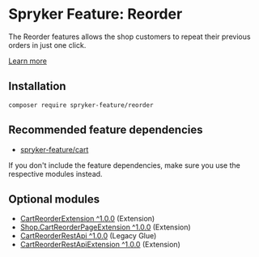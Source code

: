 # Spryker Feature: Reorder

The Reorder features allows the shop customers to repeat their previous orders in just one click.

[Learn more](https://docs.spryker.com/docs/pbc/all/customer-relationship-management/202307.0/reorder-feature-overview.html)

## Installation

```
composer require spryker-feature/reorder
```

## Recommended feature dependencies
- [spryker-feature/cart](https://github.com/spryker-feature/cart)

If you don't include the feature dependencies, make sure you use the respective modules instead.

## Optional modules
- [CartReorderExtension ^1.0.0](https://github.com/spryker/cart-reorder-extension) (Extension)
- [Shop.CartReorderPageExtension ^1.0.0](https://github.com/spryker-shop/cart-reorder-page-extension) (Extension)
- [CartReorderRestApi ^1.0.0](https://github.com/spryker/cart-reorder-rest-api) (Legacy Glue)
- [CartReorderRestApiExtension ^1.0.0](https://github.com/spryker/cart-reorder-rest-api-extension) (Extension)

